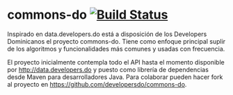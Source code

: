 commons-do [![Build Status](https://travis-ci.org/developersdo/commons-do.svg?branch=master)](https://travis-ci.org/developersdo/commons-do)
==========
Inspirado en data.developers.do está a disposición de los Developers Dominicanos el proyecto commons-do. Tiene como enfoque principal suplir de los algoritmos y funcionalidades más comunes y usadas con frecuencia.

El proyecto inicialmente contempla todo el API hasta el momento disponible por http://data.developers.do y puesto como librería de dependencias desde Maven para desarrolladores Java. Para colaborar pueden hacer fork al proyecto en https://github.com/developersdo/commons-do.

